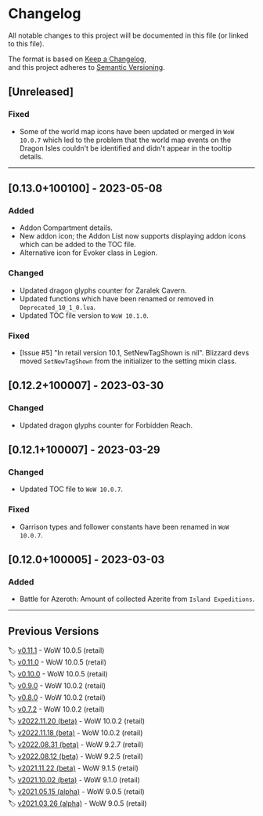 # Changelog

All notable changes to this project will be documented in this file (or linked to this file).

The format is based on [Keep a Changelog](https://keepachangelog.com/en/1.0.0/), and this project adheres to [Semantic Versioning](https://semver.org/spec/v2.0.0.html).

## [Unreleased]  
  
### Fixed  
  
- Some of the world map icons have been updated or merged in `WoW 10.0.7` which led to the problem that the world map events on the Dragon Isles couldn't be identified and didn't appear in the tooltip details.  
  
----  
  
## [0.13.0+100100] - 2023-05-08  
  
### Added  
  
- Addon Compartment details.
- New addon icon; the Addon List now supports displaying addon icons which can be added to the TOC file.  
- Alternative icon for Evoker class in Legion.
  
### Changed  
  
- Updated dragon glyphs counter for Zaralek Cavern.  
- Updated functions which have been renamed or removed in `Deprecated_10_1_0.lua`.  
- Updated TOC file version to `WoW 10.1.0`.  
  
### Fixed  
  
- [Issue #5] "In retail version 10.1, SetNewTagShown is nil". Blizzard devs moved `SetNewTagShown` from the initializer to the setting mixin class.  
  
## [0.12.2+100007] - 2023-03-30  
  
### Changed  
  
- Updated dragon glyphs counter for Forbidden Reach.  
  
## [0.12.1+100007] - 2023-03-29  
  
### Changed  
  
- Updated TOC file to `WoW 10.0.7`.  
  
### Fixed  
  
- Garrison types and follower constants have been renamed in `WoW 10.0.7`.  
  
## [0.12.0+100005] - 2023-03-03  
  
### Added  
  
- Battle for Azeroth: Amount of collected Azerite from `Island Expeditions`.  
  
----  
  
## Previous Versions  
  
🏷️ [v0.11.1](https://www.curseforge.com/wow/addons/mission-report-button-plus/files/4394724) - WoW 10.0.5 (retail)  
🏷️ [v0.11.0](https://www.curseforge.com/wow/addons/mission-report-button-plus/files/4388074) - WoW 10.0.5 (retail)  
🏷️ [v0.10.0](https://www.curseforge.com/wow/addons/mission-report-button-plus/files/4378645) - WoW 10.0.5 (retail)  
🏷️ [v0.9.0](https://www.curseforge.com/wow/addons/mission-report-button-plus/files/4274082) - WoW 10.0.2 (retail)  
🏷️ [v0.8.0](https://www.curseforge.com/wow/addons/mission-report-button-plus/files/4173683) - WoW 10.0.2 (retail)  
🏷️ [v0.7.2](https://www.curseforge.com/wow/addons/mission-report-button-plus/files/4110896) - WoW 10.0.2 (retail)  
🏷️ [v2022.11.20 (beta)](https://www.curseforge.com/wow/addons/mission-report-button-plus/files/4099565) - WoW 10.0.2 (retail)  
🏷️ [v2022.11.18 (beta)](https://www.curseforge.com/wow/addons/mission-report-button-plus/files/4095108) - WoW 10.0.2 (retail)  
🏷️ [v2022.08.31 (beta)](https://www.curseforge.com/wow/addons/mission-report-button-plus/files/3960563) - WoW 9.2.7 (retail)  
🏷️ [v2022.08.12 (beta)](https://www.curseforge.com/wow/addons/mission-report-button-plus/files/3931064) - WoW 9.2.5 (retail)  
🏷️ [v2021.11.22 (beta)](https://www.curseforge.com/wow/addons/mission-report-button-plus/files/3534034) - WoW 9.1.5 (retail)  
🏷️ [v2021.10.02 (beta)](https://www.curseforge.com/wow/addons/mission-report-button-plus/files/3479455) - WoW 9.1.0 (retail)  
🏷️ [v2021.05.15 (alpha)](https://www.curseforge.com/wow/addons/mission-report-button-plus/files/3310841) - WoW 9.0.5 (retail)  
🏷️ [v2021.03.26 (alpha)](https://www.curseforge.com/wow/addons/mission-report-button-plus/files/3251909) - WoW 9.0.5 (retail)  
